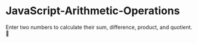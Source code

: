# JavaScript-Arithmetic-Operations
Enter two numbers to calculate their sum, difference, product, and quotient. 🧮
